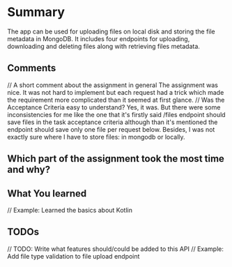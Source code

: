 # Summary
The app can be used for uploading files on local disk and storing the file metadata in MongoDB.
It includes four endpoints for uploading, downloading and deleting files along with retrieving files metadata.

## Comments

// A short comment about the assignment in general
The assignment was nice. It was not hard to implement but each request had a trick which made the requirement more complicated than it seemed at first glance.
// Was the Acceptance Criteria easy to understand?
Yes, it was. But there were some inconsistencies for me like the one that it's firstly said /files endpoint should save files in the task acceptance criteria although than it's mentioned the endpoint should save only one file per request below.
Besides, I was not exactly sure where I have to store files: in mongodb or locally. 

## Which part of the assignment took the most time and why?

## What You learned

// Example: Learned the basics about Kotlin

## TODOs

// TODO: Write what features should/could be added to this API
// Example: Add file type validation to file upload endpoint
